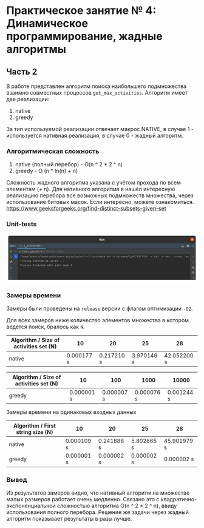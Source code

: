 # Практическое занятие № 4: Динамическое программирование, жадные алгоритмы

## Часть 2

В работе представлен алгоритм поиска наибольшего подмножества взаимно совместных процессов `get_max_activities`.
Алгоритм имеет две реализации:
1) native 
2) greedy

За тип используемой реализации отвечает макрос NATIVE, в случае 1 - используется нативная реализация, 
в случае 0 - жадный алгоритм.

### Алгоритмическая сложность

1) native (полный перебор) - O(n ^ 2 * 2 ^ n)
2) greedy - O (n * ln(n) + n)

Сложность жадного алгоритма указана с учётом прохода по всем элементам (+ n).
Для нативного алгоритма я нашёл интересную реализацию перебора все возможных подмножеств множества, 
через использование битовых масок. Если интересно, можете ознакомиться. 
https://www.geeksforgeeks.org/find-distinct-subsets-given-set

### Unit-tests

![unit-tests](./images/unit_tests.png)

### Замеры времени

Замеры были проведены на `release` версии с флагом оптимизации `-O2`.

Для всех замеров ниже количество элементов множества в котором ведётся поиск, бралось как `N`.

| Algorithm / Size of activities set (N) | 10         | 20         | 25         | 28          |
|----------------------------------------|------------|------------|------------|-------------|
| native                                 | 0.000177 s | 0.217210 s | 3.970149 s | 42.052200 s |

| Algorithm / Size of activities set (N) | 10         | 100        | 1000       | 10000      |
|----------------------------------------|------------|------------|------------|------------|
| greedy                                 | 0.000001 s | 0.000007 s | 0.000076 s | 0.001244 s |

Замеры времени на одинаковых входных данных

| Algorithm / First string size (N) | 10         | 20         | 25         | 28          |
|-----------------------------------|------------|------------|------------|-------------|
| native                            | 0.000109 s | 0.241888 s | 5.802665 s | 45.901979 s |
| greedy                            | 0.000001 s | 0.000002 s | 0.000002 s | 0.000002  s |

### Вывод

Из результатов замеров видно, что нативный алгоритм на множестве малых размеров работает очень медленно.
Связано это с квадратично-экспоненциальной сложностью алгоритма O(n ^ 2 * 2 ^ n), ввиду использования
полного перебора. Решение же задачи через жадный алгоритм показывает результаты в разы лучше.
